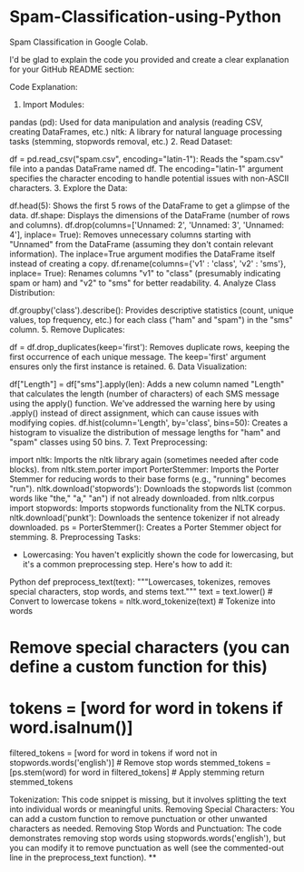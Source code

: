 # Spam-Classification-using-Python
Spam Classification in Google Colab.


I'd be glad to explain the code you provided and create a clear explanation for your GitHub README section:

Code Explanation:

1. Import Modules:

pandas (pd): Used for data manipulation and analysis (reading CSV, creating DataFrames, etc.)
nltk: A library for natural language processing tasks (stemming, stopwords removal, etc.)
2. Read Dataset:

df = pd.read_csv("spam.csv", encoding="latin-1"): Reads the "spam.csv" file into a pandas DataFrame named df. The encoding="latin-1" argument specifies the character encoding to handle potential issues with non-ASCII characters.
3. Explore the Data:

df.head(5): Shows the first 5 rows of the DataFrame to get a glimpse of the data.
df.shape: Displays the dimensions of the DataFrame (number of rows and columns).
df.drop(columns=['Unnamed: 2', 'Unnamed: 3', 'Unnamed: 4'], inplace= True): Removes unnecessary columns starting with "Unnamed" from the DataFrame (assuming they don't contain relevant information). The inplace=True argument modifies the DataFrame itself instead of creating a copy.
df.rename(columns={'v1' : 'class', 'v2' : 'sms'}, inplace= True): Renames columns "v1" to "class" (presumably indicating spam or ham) and "v2" to "sms" for better readability.
4. Analyze Class Distribution:

df.groupby('class').describe(): Provides descriptive statistics (count, unique values, top frequency, etc.) for each class ("ham" and "spam") in the "sms" column.
5. Remove Duplicates:

df = df.drop_duplicates(keep='first'): Removes duplicate rows, keeping the first occurrence of each unique message. The keep='first' argument ensures only the first instance is retained.
6. Data Visualization:

df["Length"] = df["sms"].apply(len): Adds a new column named "Length" that calculates the length (number of characters) of each SMS message using the apply() function. We've addressed the warning here by using .apply() instead of direct assignment, which can cause issues with modifying copies.
df.hist(column='Length', by='class', bins=50): Creates a histogram to visualize the distribution of message lengths for "ham" and "spam" classes using 50 bins.
7. Text Preprocessing:

import nltk: Imports the nltk library again (sometimes needed after code blocks).
from nltk.stem.porter import PorterStemmer: Imports the Porter Stemmer for reducing words to their base forms (e.g., "running" becomes "run").
nltk.download('stopwords'): Downloads the stopwords list (common words like "the," "a," "an") if not already downloaded.
from nltk.corpus import stopwords: Imports stopwords functionality from the NLTK corpus.
nltk.download('punkt'): Downloads the sentence tokenizer if not already downloaded.
ps = PorterStemmer(): Creates a Porter Stemmer object for stemming.
8. Preprocessing Tasks:

- Lowercasing: You haven't explicitly shown the code for lowercasing, but it's a common preprocessing step. Here's how to add it:

Python
def preprocess_text(text):
  """Lowercases, tokenizes, removes special characters, stop words, and stems text."""
  text = text.lower()  # Convert to lowercase
  tokens = nltk.word_tokenize(text)  # Tokenize into words
  # Remove special characters (you can define a custom function for this)
  # tokens = [word for word in tokens if word.isalnum()]
  filtered_tokens = [word for word in tokens if word not in stopwords.words('english')]  # Remove stop words
  stemmed_tokens = [ps.stem(word) for word in filtered_tokens]  # Apply stemming
  return stemmed_tokens

Tokenization: This code snippet is missing, but it involves splitting the text into individual words or meaningful units.
Removing Special Characters: You can add a custom function to remove punctuation or other unwanted characters as needed.
Removing Stop Words and Punctuation: The code demonstrates removing stop words using stopwords.words('english'), but you can modify it to remove punctuation as well (see the commented-out line in the preprocess_text function).
**
